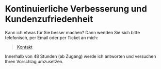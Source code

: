 # Kontinuierliche Verbesserung und Kundenzufriedenheit

Kann ich etwas für Sie besser machen? Dann wenden Sie sich bitte telefonisch, per Email oder per Ticket an mich:

> [Kontakt](/impressum/)

Innerhalb von 48 Stunden (ab Zugang) werde ich antworten und versuchen Ihren Vorschlag umzusetzen.
